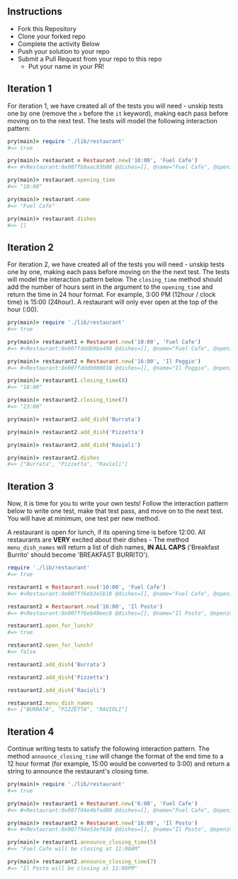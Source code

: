 ## Instructions

* Fork this Repository
* Clone your forked repo
* Complete the activity Below
* Push your solution to your repo
* Submit a Pull Request from your repo to this repo
    * Put your name in your PR!

## Iteration 1

For iteration 1, we have created all of the tests you will need - unskip tests one by one (remove the `x` before the `it` keyword), making each pass before moving on to the next test.  The tests will model the following interaction pattern:

```ruby
pry(main)> require './lib/restaurant'
#=> true

pry(main)> restaurant = Restaurant.new('10:00', 'Fuel Cafe')
#=> #<Restaurant:0x007fb9aac93b08 @dishes=[], @name="Fuel Cafe", @opening_time="10:00">

pry(main)> restaurant.opening_time
#=> "10:00"

pry(main)> restaurant.name
#=> "Fuel Cafe"

pry(main)> restaurant.dishes
#=> []
```

## Iteration 2

For iteration 2, we have created all of the tests you will need - unskip tests one by one, making each pass before moving on the the next test.  The tests will model the interaction pattern below.  The `closing_time` method should add the number of hours sent in the argument to the `opening_time` and return the time in 24 hour format.  For example, 3:00 PM (12hour / clock time) is 15:00 (24hour). A restaurant will only ever open at the top of the hour (:00).

```ruby  
pry(main)> require './lib/restaurant'
#=> true

pry(main)> restaurant1 = Restaurant.new('10:00', 'Fuel Cafe')
#=> #<Restaurant:0x007fdddb9ba490 @dishes=[], @name="Fuel Cafe", @opening_time="10:00">

pry(main)> restaurant2 = Restaurant.new('16:00', 'Il Poggio')
#=> #<Restaurant:0x007fdddb900018 @dishes=[], @name="Il Poggio", @opening_time="16:00">

pry(main)> restaurant1.closing_time(8)
#=> "18:00"

pry(main)> restaurant2.closing_time(7)
#=> "23:00"

pry(main)> restaurant2.add_dish('Burrata')

pry(main)> restaurant2.add_dish('Pizzetta')

pry(main)> restaurant2.add_dish('Ravioli')

pry(main)> restaurant2.dishes
#=> ["Burrata", "Pizzetta", "Ravioli"]
```

## Iteration 3

Now, it is time for you to write your own tests!  Follow the interaction pattern below to write one test, make that test pass, and move on to the next test.  You will have at minimum, one test per new method. 

A restaurant is open for lunch, if its opening time is before 12:00.  All restaurants are **VERY** excited about their dishes - The method `menu_dish_names` will return a list of dish names, **IN ALL CAPS** ('Breakfast Burrito' should become 'BREAKFAST BURRITO').

```ruby
require './lib/restaurant'
#=> true

restaurant1 = Restaurant.new('10:00', 'Fuel Cafe')
#=> #<Restaurant:0x007ff6eb3e5b18 @dishes=[], @name="Fuel Cafe", @opening_time="10:00">

restaurant2 = Restaurant.new('16:00', 'Il Posto')
#=> #<Restaurant:0x007ff6eb40eec8 @dishes=[], @name="Il Posto", @opening_time="16:00">

restaurant1.open_for_lunch?
#=> true

restaurant2.open_for_lunch?
#=> false

restaurant2.add_dish('Burrata')

restaurant2.add_dish('Pizzetta')

restaurant2.add_dish('Ravioli')

restaurant2.menu_dish_names
#=> ["BURRATA", "PIZZETTA", "RAVIOLI"]
```

## Iteration 4

Continue writing tests to satisfy the following interaction pattern. The method `announce_closing_time` will change the format of the end time to a 12 hour format (for example, 15:00 would be converted to 3:00) and return a string to announce the restaurant's closing time.

```ruby
pry(main)> require './lib/restaurant'
#=> true

pry(main)> restaurant1 = Restaurant.new('6:00', 'Fuel Cafe')
#=> #<Restaurant:0x007f94e4bfad80 @dishes=[], @name="Fuel Cafe", @opening_time="6:00">

pry(main)> restaurant2 = Restaurant.new('16:00', 'Il Posto')
#=> #<Restaurant:0x007f94e53ef658 @dishes=[], @name="Il Posto", @opening_time="16:00">

pry(main)> restaurant1.announce_closing_time(5)
#=> "Fuel Cafe will be closing at 11:00AM"

pry(main)> restaurant2.announce_closing_time(7)
#=> "Il Posto will be closing at 11:00PM"
```
